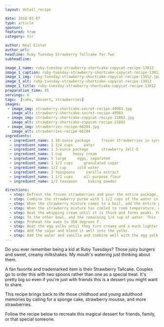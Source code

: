 ```yaml
---
layout: detail_recipe

date: 2018-03-07
type: article
sponsor: 
featured: true
category: tsr

author: Neal Eisler
author_url: 
headline: Ruby Tuesday Strawberry Tallcake for Two
subheadline: 

image_1_name: ruby-tuesday-strawberry-shortcake-copycat-recipe-13812
image_1_caption: ruby-tuesday-strawberry-shortcake-copycat-recipe-13812
image_1_img: ruby-tuesday-strawberry-shortcake-copycat-recipe-13812.jpg
image_1_alt: ruby-tuesday-strawberry-shortcake-copycat-recipe-13812
image_1_title: ruby-tuesday-strawberry-shortcake-copycat-recipe-13812
preparation_time: 45
servings: 6
tags:  [cake, dessert, strawberries]
images:
 - image_img: strawberry-shortcake-secret-recipe-49983.jpg
   image_alt: strawberry-shortcake-secret-recipe-49983
 - image_img: strawberry-shortcake-copycat-recipe-21882.jpg
   image_alt: strawberry-shortcake-copycat-recipe-21882
 - image_img: strawberries-recipe-66284.jpg
   image_alt: strawberries-recipe-66284
ingredients:
  - ingredient_name: 1 10-ounce package     frozen strawberries in syrup
  - ingredient_name: 1 3/4 cups     water
  - ingredient_name: 1 3-ounce package      strawberry Jell-O
  - ingredient_name: 1 cup     heavy cream
  - ingredient_name: 5 large     eggs, separated
  - ingredient_name: 1 1/2 cups     granulated sugar
  - ingredient_name: 1/2 cup     cold water
  - ingredient_name: 2 teaspoons     vanilla extract
  - ingredient_name: 1 1/2 cups     all-purpose flour
  - ingredient_name: 1/2 teaspoon     baking powder

directions:
  - step: Defrost the frozen strawberries and pour the entire package, including the syrup, into a blender or food processor and puree for 10 to 15 seconds until smooth.
  - step: Combine the strawberry puree with 1 1/2 cups of the water in a small saucepan over medium heat.
  - step: When the strawberry mixture comes to a boil, add the entire package of Jell-O, stir to dissolve, and remove the pan from the heat to cool. 
  - step: When the strawberry mixture has cooled to room temperature, divide it in half into two medium bowls.
  - step: Beat the whipping cream until it is thick and forms peaks. Fold the cream into one of the bowls of the strawberry mixture until well combined. This is your strawberry mousse. Cover and chill.
  - step: To the other bowl, and the remaining 1/4 cup of water. This is the strawberry syrup. Cover and chill this mixture as well.
  - step: Preheat the oven to 350 degrees F.
  - step: Beat the egg yolks until they turn creamy and a much lighter shade of yellow.
  - step: Add the sugar and blend it well into the yolks.
  - step: Add the water and vanilla and combine well with the egg yolk mixture.
---
```

 <p>Do you ever remember being a kid at Ruby Tuesdays? Those juicy burgers and sweet, creamy milkshakes. My mouth's watering just thinking about them.</p><!--more-->
<p>A fan&nbsp;favorite and trademarked item is their Strawberry Tallcake. Couples go to order this with two spoons rather than one as a special treat. It's pretty big so even if you're just with friends this is a dessert you might want to share.</p>
<p>This recipe brings back to life those childhood and young adulthood memories by calling for a sponge cake, strawberry mousse, and more strawberries.</p>
<p>Follow the recipe below to recreate this magical dessert for friends, family, or that special someone.</p>
<p>&nbsp;</p>
<p>&nbsp;</p>